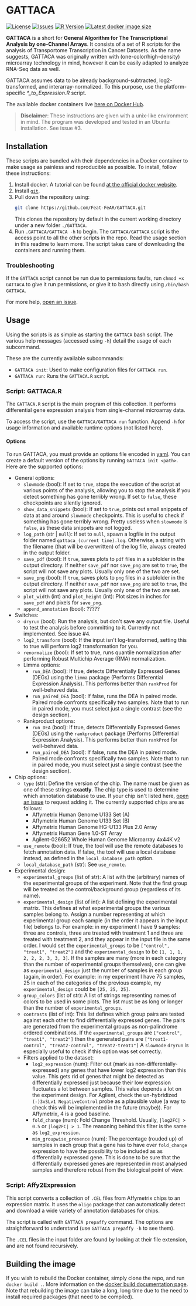 # GATTACA

[![License](https://img.shields.io/github/license/Feat-FeAR/GATTACA)](https://choosealicense.com/licenses/mit/)
[![Issues](https://img.shields.io/github/issues/Feat-FeAR/GATTACA)](https://github.com/Feat-FeAR/GATTACA/issues)
[![R Version](https://img.shields.io/badge/R%20version-4.1.1-informational)](https://www.r-project.org/)
[![Latest docker image size](https://img.shields.io/docker/image-size/mrhedmad/gattaca/latest?label=Docker%20image%20size)](https://hub.docker.com/repository/docker/mrhedmad/gattaca#)


<b>GATTACA</b> is a short for <b>General Algorithm for The Transcriptional Analysis by one-Channel Arrays</b>.
It consists of a set of R scripts for the analysis of Transportome Transcription in Cancer Datasets.
As the name suggests, GATTACA was originally written with (one-color/high-density) microarray technology in mind, however it can be easily adapted to analyze RNA-Seq data as well.

GATTACA assumes data to be already background-subtracted, log2-transformed, and interarray-normalized.
To this purpose, use the platform-specific <i>*_to_Expression.R</i> script.

The available docker containers live [here on Docker Hub](https://hub.docker.com/repository/docker/mrhedmad/gattaca#).

> **Disclaimer**: These instructions are given with a unix-like environment in mind. The program was developed and tested in an Ubuntu installation. See issue #3.

## Installation

These scripts are bundled with their dependencies in a Docker container to make usage as painless and reproducible as possible. To install, follow these instructions:

1. Install docker. A tutorial can be found [at the official docker website](https://docs.docker.com/get-docker/).
2. Install [`git`](https://git-scm.com/).
3. Pull down the repository using:
    ```bash
    git clone https://github.com/Feat-FeAR/GATTACA.git
    ```
    This clones the repository by default in the current working directory under a new folder `./GATTACA`.
4. Run `.GATTACA/GATTACA -h` to begin. The `GATTACA/GATTACA` script is the access point to all the other scripts in the repo. Read the usage section in this readme to learn more. The script takes care of downloading the containers and running them.

### Troubleshooting
If the `GATTACA` script cannot be run due to permissions faults, run `chmod +x GATTACA` to give it run permissions, or give it to bash directly using `/bin/bash GATTACA`.

For more help, [open an issue](https://github.com/Feat-FeAR/GATTACA/issues/new).

## Usage
Using the scripts is as simple as starting the `GATTACA` bash script. The various help messages (accessed using `-h`) detail the usage of each subcommand.

These are the currently available subcommands:
- `GATTACA init`: Used to make configuration files for `GATTACA run`.
- `GATTACA run`: Runs the `GATTACA.R` script. 

### Script: GATTACA.R
The `GATTACA.R` script is the main program of this collection. It performs differential gene expression analysis from single-channel microarray data.

To access the script, use the `GATTACA/GATTACA run` function. Append `-h` for usage information and available runtime options (not listed here).

#### Options
To run GATTACA, you must provide an options file encoded in [yaml](https://yaml.org/). You can create a default version of the options by running `GATTACA init <path>`. Here are the supported options:

- General options:
    - `slowmode` (bool): If set to `true`, stops the execution of the script at various points of the analysis, allowing you to stop the analysis if you detect something has gone terribly wrong. If set to `false`, these checkpoints are silently ignored.
    - `show_data_snippets` (bool): If set to `true`, prints out small snippets of data at and around `slowmode` checkpoints. This is useful to check if something has gone terribly wrong. Pretty useless when `slowmode` is `false`, as these data snippets are not logged.
    - `log_path` (str | `null`): If set to `null`, spawn a logfile in the output folder named `gattaca_(current time).log`. Otherwise, a string with the filename (that will be overwritten) of the log file, always created in the output folder.
    - `save_pdf` (bool): If `true`, saves plots to `pdf` files in a subfolder in the output directory. If neither `save_pdf` nor `save_png` are set to `true`, the script will not save any plots. Usually only one of the two are set.
    - `save_png` (bool): If `true`, saves plots to `png` files in a subfolder in the output directory. If neither `save_pdf` nor `save_png` are set to `true`, the script will not save any plots. Usually only one of the two are set.
    - `plot_width` (int) and `plot_height` (int): Plot sizes in inches for `save_pdf` and pixels for `save_png`. 
    - `append_annotation` (bool): ?????
- Switches:
    - `dryrun` (bool): Run the analysis, but don't save any output file. Useful to test the analysis before committing to it. Currently not implemented. See issue #4.
    - `log2_transform` (bool): If the input isn't log-transformed, setting this to true will perform log2 transformation for you.
    - `renormalize` (bool): If set to true, runs quantile normalization after performing Robust Multichip Average (RMA) normalization.
    - Limma options:
        - `run_DEA` (bool): If true, detects Differentially Expressed Genes (DEGs) using the `limma` package (Performs Differential Expression Analysis). This performs better than `rankProd` for well-behaved data.
        - `run_paired_DEA` (bool): If false, runs the DEA in paired mode. Paired mode confronts specifically two samples. Note that to run in paired mode, you must select just a single contrast (see the design section).
    - Rankproduct options:
        - `run_DEA` (bool): If true, detects Differentially Expressed Genes (DEGs) using the `rankproduct` package (Performs Differential Expression Analysis). This performs better than `rankProd` for well-behaved data.
        - `run_paired_DEA` (bool): If false, runs the DEA in paired mode. Paired mode confronts specifically two samples. Note that to run in paired mode, you must select just a single contrast (see the design section).
- Chip options:
    - `type` (str): Define the version of the chip. The name must be given as one of these strings **exactly**. The chip type is used to determine which annotation database to use. If your chip isn't listed here, [open an issue](https://github.com/Feat-FeAR/GATTACA/issues/new) to request adding it. The currently supported chips are as follows:
      - Affymetrix Human Genome U133 Set (A)
      - Affymetrix Human Genome U133 Set (B)
      - Affymetrix Human Genome HG-U133 Plus 2.0 Array
      - Affymetrix Human Gene 1.0-ST Array
      - Agilent-026652 Whole Human Genome Microarray 4x44K v2
    - `use_remote` (bool): If true, the tool will use the remote databases to fetch annotation data. If false, the tool will use a local database instead, as defined in the `local_database_path` option.
    - `local_database_path` (str): See `use_remote`.
- Experimental design:
    - `experimental_groups` (list of str): A list with the (arbitrary) names of the experimental groups of the experiment. Note that the first group will be treated as the control/background group (regardless of its name).
    - `experimental_design` (list of int): A list defining the experimental matrix. This defines at what experimental groups the various samples belong to. Assign a number representing at which experimental group each sample (in the order it appears in the input file) belongs to.
    For example: in my experiment I have 9 samples: three are controls, three are treated with treatment 1 and three are treated with treatment 2, and they appear in the input file in the same order. I would set the `experimental_groups` to be `["control", "treat1", "treat2"]` and the `experimental_design` to be `[1, 1, 1, 2, 2, 2, 3, 3, 3]`.
    If the samples are many (more in each category than the number of experimental groups themselves), one can give as `experimental_design` just the number of samples in each group (again, in order). For example: in my experiment I have 75 samples, 25 in each of the categories of the previous example, my `experimental_design` could be `[25, 25, 25]`.
    - `group_colors` (list of str): A list of strings representing names of colors to be used in some plots. The list must be as long or longer than the number of `experimental_groups`.
    - `contrasts` (list of int): This list defines which group pairs are tested against each other to find differentially expressed genes. The pairs are generated from the experimental groups as non-palindrome ordered combinations. If the `experimental_groups` are `["control", "treat1", "treat2"]` then the generated pairs are `["treat1-control", "treat2-control", "treat2-treat1"]` A `slowmode` `dryrun` is especially useful to check if this option was set correctly.
    - Filters applied to the dataset:
        - `log2_expression` (num): Filter out (mark as non-differentally-expressed) any genes that have lower log2 expression than this value. This gets rid of genes that might be detected as differentially expressed just because their low expression fluctuates a lot between samples. This value depends a lot on the experiment design. For Agilent, check the un-hybridized `(-)3xSLv1 NegativeControl` probe as a plausible value (a way to check this will be implemented in the future (maybe)). For  Affymetrix, 4 is a good baseline.
        - `fold_change` (num): Fold Change Threshold. Usually, `|log2FC| > 0.5` or `|log2FC| > 1`. The reasoning behind this filter is the same as `log2_expression`.
        - `min_groupwise_presence` (num): The percentage (rouded up) of samples in each group that a gene has to have over `fold_change` expression to have the possibility to be included as as differentially expressed gene. This is done to be sure that the differentially expressed genes are represented in most analysed samples and therefore robust from the biological point of view.

### Script: Affy2Expression
This script converts a collection of `.CEL` files from Affymetrix chips to an expression matrix.
It uses the `oligo` package that can automatically detect and download a wide variety of annotation databases for chips.

The script is called with `GATTACA prepaffy` command. The options are straightforward to understand (use `GATTACA prepaffy -h` to see them).

The `.CEL` files in the input folder are found by looking at their file extension, and are not found recursively.

## Building the image
If you wish to rebuild the Docker container, simply clone the repo, and run `docker build .`. More information on the [docker build documentation page](https://docs.docker.com/engine/reference/commandline/build/).
Note that rebuilding the image can take a long, long time due to the need to install required packages (that need to be compiled).
